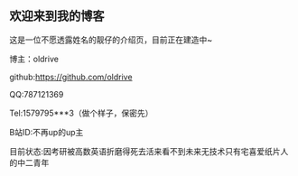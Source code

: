 ## 欢迎来到我的博客

这是一位不愿透露姓名的靓仔的介绍页，目前正在建造中~

博主：oldrive

github:https://github.com/oldrive

QQ:787121369

Tel:1579795***3（做个样子，保密先）

B站ID:不再up的up主

目前状态:因考研被高数英语折磨得死去活来看不到未来无技术只有宅喜爱纸片人的中二青年
